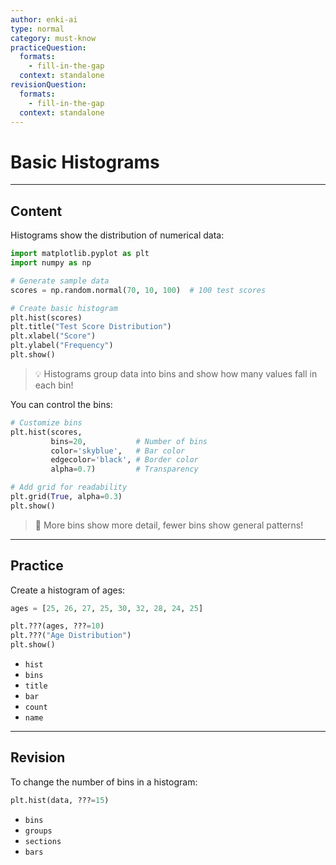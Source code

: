 ```yaml
---
author: enki-ai
type: normal
category: must-know
practiceQuestion:
  formats:
    - fill-in-the-gap
  context: standalone
revisionQuestion:
  formats:
    - fill-in-the-gap
  context: standalone
---
```


# Basic Histograms

---
## Content

Histograms show the distribution of numerical data:

```python
import matplotlib.pyplot as plt
import numpy as np

# Generate sample data
scores = np.random.normal(70, 10, 100)  # 100 test scores

# Create basic histogram
plt.hist(scores)
plt.title("Test Score Distribution")
plt.xlabel("Score")
plt.ylabel("Frequency")
plt.show()
```

> 💡 Histograms group data into bins and show how many values fall in each bin!

You can control the bins:

```python
# Customize bins
plt.hist(scores,
         bins=20,           # Number of bins
         color='skyblue',   # Bar color
         edgecolor='black', # Border color
         alpha=0.7)         # Transparency

# Add grid for readability
plt.grid(True, alpha=0.3)
plt.show()
```

> 🎯 More bins show more detail, fewer bins show general patterns!

---
## Practice

Create a histogram of ages:

```python
ages = [25, 26, 27, 25, 30, 32, 28, 24, 25]

plt.???(ages, ???=10)
plt.???("Age Distribution")
plt.show()
```

- `hist`
- `bins`
- `title`
- `bar`
- `count`
- `name`

---
## Revision

To change the number of bins in a histogram:

```python
plt.hist(data, ???=15)
```

- `bins`
- `groups`
- `sections`
- `bars` 